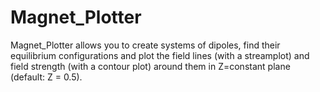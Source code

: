 # Magnet_Plotter
Magnet_Plotter allows you to create systems of dipoles, find their equilibrium configurations and plot the field lines (with a streamplot) and field strength (with a contour plot) around them in Z=constant plane (default: Z = 0.5). 
